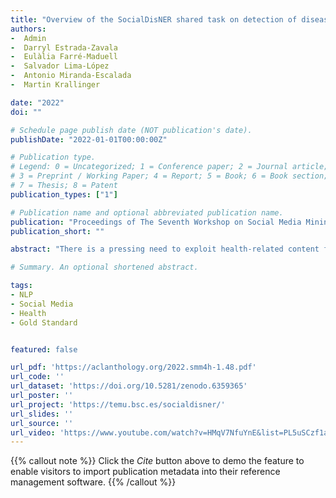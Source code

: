 ```yaml
---
title: "Overview of the SocialDisNER shared task on detection of diseases mentions from healthcare related and patient generated social media content: methods, evaluation and corpora"
authors:
-  Admin
-  Darryl Estrada-Zavala
-  Eulàlia Farré-Maduell
-  Salvador Lima-López
-  Antonio Miranda-Escalada
-  Martin Krallinger

date: "2022"
doi: ""

# Schedule page publish date (NOT publication's date).
publishDate: "2022-01-01T00:00:00Z"

# Publication type.
# Legend: 0 = Uncategorized; 1 = Conference paper; 2 = Journal article;
# 3 = Preprint / Working Paper; 4 = Report; 5 = Book; 6 = Book section;
# 7 = Thesis; 8 = Patent
publication_types: ["1"]

# Publication name and optional abbreviated publication name.
publication: "Proceedings of The Seventh Workshop on Social Media Mining for Health Applications, Workshop & Shared Task - Association for Computational Linguistics"
publication_short: ""

abstract: "There is a pressing need to exploit health-related content from social media, a global source of data where key health information is posted directly by citizens, patients and other healthcare stakeholders. Use cases of disease related social media mining include disease outbreak/surveillance, mental health and pharmacovigilance. Current efforts address the exploitation of social media beyond English. The SocialDisNER task, organized as part of the SMM4H 2022 initiative, has applied the LINKAGE methodology to select and annotate a Gold Standard corpus of 9,500 tweets in Spanish enriched with disease mentions generated by patients and medical professionals. As a complementary resource for teams participating in the SocialDisNER track, we have also created a large-scale corpus of 85,000 tweets, where in addition to disease mentions, other medical entities of relevance (e.g., medications, symptoms and procedures, among others) have been automatically labelled. Using these large-scale datasets, co-mention networks or knowledge graphs were released for each entity pair type. Out of the 47 teams registered for the task, 17 teams uploaded a total of 32 runs. The top-performing team achieved a very competitive 0.891 f-score, with a system trained following a continue pre-training strategy. We anticipate that the corpus and systems resulting from the SocialDisNER track might further foster health related text mining of social media content in Spanish and inspire disease detection strategies in other languages."

# Summary. An optional shortened abstract.

tags:
- NLP
- Social Media
- Health
- Gold Standard


featured: false

url_pdf: 'https://aclanthology.org/2022.smm4h-1.48.pdf'
url_code: ''
url_dataset: 'https://doi.org/10.5281/zenodo.6359365'
url_poster: ''
url_project: 'https://temu.bsc.es/socialdisner/'
url_slides: ''
url_source: ''
url_video: 'https://www.youtube.com/watch?v=HMqV7NfuYnE&list=PL5uSCzf1azhChneGoxdYhIobk2MbfDBoU'
---
```

{{% callout note %}}
Click the _Cite_ button above to demo the feature to enable visitors to import publication metadata into their reference management software.
{{% /callout %}}                         